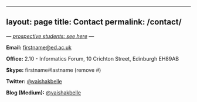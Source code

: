 
---
layout: page
title: Contact
permalink: /contact/
---


_— [prospective students: see here](https://www.evernote.com/shard/s7/sh/92a524f8-8f2b-4c3d-95da-bd0672557172/ba7d3263fc2ea1498d5fc85e02030184) —_

**Email:** firstname@ed.ac.uk  

**Office:** 2.10 - Informatics Forum, 10 Crichton Street, Edinburgh EH89AB

**Skype:** firstname#lastname (remove #)  

**Twitter:** [@vaishakbelle](https://twitter.com/vaishakbelle)

**Blog (Medium):** [@vaishakbelle](https://medium.com/@vaishakbelle)
